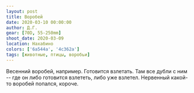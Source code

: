 ```yaml
---
layout: post
title: Воробей
date: 2020-03-10 00:00:00
author: Д.Г.
gear: [70D, 55-250mm]
shoot_date: 2020-03-09
location: Нахабино
colors: ['6a544a', '4c362a']
tags: [животные, птицы, воробьи]
---
```

Весенний воробей, например. Готовится взлетать. Там все дубли с ним -- где он либо готовится взлететь, либо уже взлетел. Нервенный какой-то воробей попался, короче.
